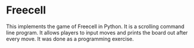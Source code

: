 # Freecell

This implements the game of Freecell in Python. It is a scrolling command line program. It allows players to input moves and prints the board out after every move. It was done as a programming exercise.

